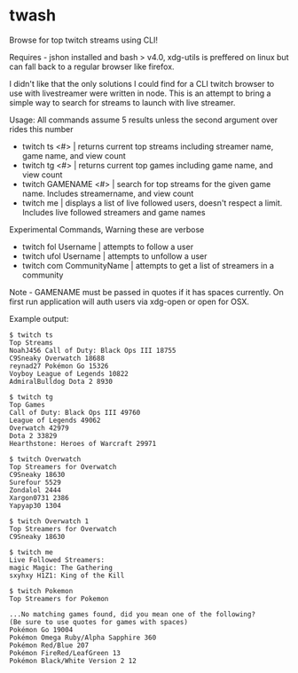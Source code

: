 # twash
Browse for top twitch streams using CLI!

Requires - jshon installed and bash > v4.0, xdg-utils is preffered on linux but can fall back to a regular browser like firefox.

I didn't like that the only solutions I could find for a CLI twitch browser to use with livestreamer were written in node. This is an attempt to bring a simple way to search for streams to launch with live streamer.

Usage:
All commands assume 5 results unless the second argument over rides this number

- twitch ts <#> | returns current top streams including streamer name, game name, and view count
- twitch tg <#> | returns current top games including game name, and view count
- twitch GAMENAME <#> | search for top streams for the given game name. Includes streamername, and view count
- twitch me | displays a list of live followed users, doesn't respect a limit. Includes live followed streamers and game names

Experimental Commands, Warning these are verbose

- twitch fol Username | attempts to follow a user
- twitch ufol Username | attempts to unfollow a user
- twitch com CommunityName | attempts to get a list of streamers in a community

Note - GAMENAME must be passed in quotes if it has spaces currently. On first run application will auth users via xdg-open or open for OSX. 

Example output:

```
$ twitch ts
Top Streams
NoahJ456 Call of Duty: Black Ops III 18755
C9Sneaky Overwatch 18688
reynad27 Pokémon Go 15326
Voyboy League of Legends 10822
AdmiralBulldog Dota 2 8930

$ twitch tg
Top Games
Call of Duty: Black Ops III 49760
League of Legends 49062
Overwatch 42979
Dota 2 33829
Hearthstone: Heroes of Warcraft 29971

$ twitch Overwatch
Top Streamers for Overwatch
C9Sneaky 18630
Surefour 5529
Zondalol 2444
Xargon0731 2386
Yapyap30 1304

$ twitch Overwatch 1
Top Streamers for Overwatch
C9Sneaky 18630

$ twitch me
Live Followed Streamers:
magic Magic: The Gathering
sxyhxy H1Z1: King of the Kill

$ twitch Pokemon
Top Streamers for Pokemon

...No matching games found, did you mean one of the following?
(Be sure to use quotes for games with spaces)
Pokémon Go 19004
Pokémon Omega Ruby/Alpha Sapphire 360
Pokémon Red/Blue 207
Pokémon FireRed/LeafGreen 13
Pokémon Black/White Version 2 12
```
